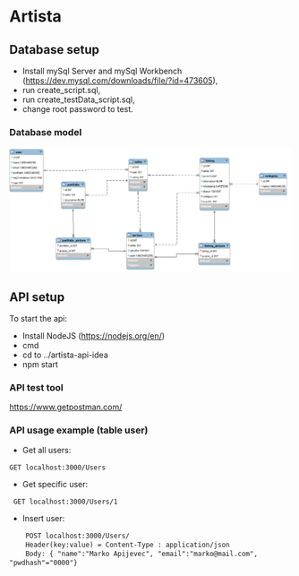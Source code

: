 # Artista

## Database setup
- Install mySql Server and mySql Workbench (https://dev.mysql.com/downloads/file/?id=473605),
- run create_script.sql,
- run create_testData_script.sql,
- change root password to test.

### Database model
![alt text](https://github.com/tomazlunder/artista2/blob/master/artista-db/model.png "Model")


## API setup
To start the api:
- Install NodeJS (https://nodejs.org/en/)
- cmd
- cd to ../artista-api-idea
- npm start

### API test tool
https://www.getpostman.com/

### API usage example (table user)
- Get all users: 	 
```
GET localhost:3000/Users
```
- Get specific user:
```
 GET localhost:3000/Users/1
```
- Insert user: 		 
```
	POST localhost:3000/Users/
 	Header(key:value) = Content-Type : application/json
 	Body: { "name":"Marko Apijevec", "email":"marko@mail.com", "pwdhash"="0000"}
```
